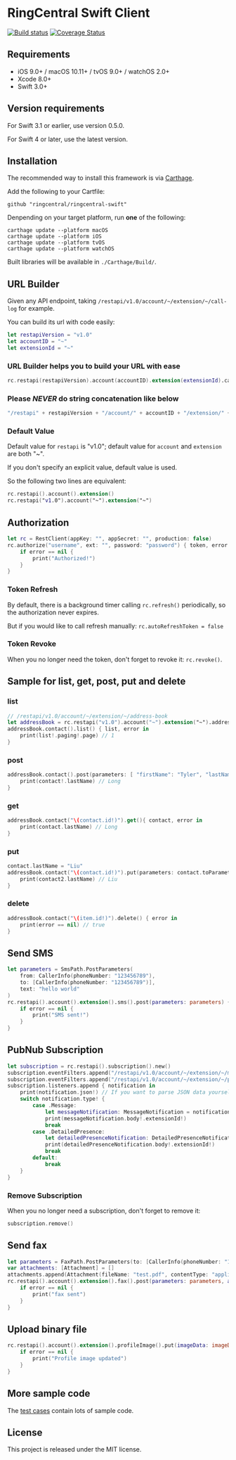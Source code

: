 # RingCentral Swift Client

[![Build status](https://travis-ci.org/ringcentral/ringcentral-swift.svg?branch=master)](https://travis-ci.org/ringcentral/ringcentral-swift)
[![Coverage Status](https://coveralls.io/repos/github/ringcentral/ringcentral-swift/badge.svg?branch=master)](https://coveralls.io/github/ringcentral/ringcentral-swift?branch=master)


## Requirements

- iOS 9.0+ / macOS 10.11+ / tvOS 9.0+ / watchOS 2.0+
- Xcode 8.0+
- Swift 3.0+


## Version requirements

For Swift 3.1 or earlier, use version 0.5.0.

For Swift 4 or later, use the latest version.


## Installation

The recommended way to install this framework is via [Carthage](https://github.com/Carthage/Carthage).

Add the following to your Cartfile:

    github "ringcentral/ringcentral-swift"

Denpending on your target platform, run **one** of the following:

    carthage update --platform macOS
    carthage update --platform iOS
    carthage update --platform tvOS
    carthage update --platform watchOS

Built libraries will be available in `./Carthage/Build/`. 


## URL Builder

Given any API endpoint, taking `/restapi/v1.0/account/~/extension/~/call-log` for example.

You can build its url with code easily:

```swift
let restapiVersion = "v1.0"
let accountID = "~"
let extensionId = "~"
```

### URL Builder helps you to build your URL with ease

```swift
rc.restapi(restapiVersion).account(accountID).extension(extensionId).callLog()
```

### Please ***NEVER*** do string concatenation like below

```swift
"/restapi" + restapiVersion + "/account/" + accountID + "/extension/" + extensionId + "/call-log"
```

### Default Value

Default value for `restapi` is "v1.0"; default value for `account` and `extension` are both "~".

If you don't specify an explicit value, default value is used.

So the following two lines are equivalent:

```swift
rc.restapi().account().extension()
rc.restapi("v1.0").account("~").extension("~")
```


## Authorization

```swift
let rc = RestClient(appKey: "", appSecret: "", production: false)
rc.authorize("username", ext: "", password: "password") { token, error in
    if error == nil {
        print("Authorized!")
    }
}
```


### Token Refresh

By default, there is a background timer calling `rc.refresh()` periodically, so the authorization never expires.

But if you would like to call refresh manually: `rc.autoRefreshToken = false`


### Token Revoke

When you no longer need the token, don't forget to revoke it: `rc.revoke()`.


## Sample for list, get, post, put and delete

### list

```swift
// /restapi/v1.0/account/~/extension/~/address-book
let addressBook = rc.restapi("v1.0").account("~").extension("~").addressBook()
addressBook.contact().list() { list, error in
    print(list!.paging!.page) // 1
}
```

### post

```swift
addressBook.contact().post(parameters: [ "firstName": "Tyler", "lastName": "Long", "homePhone": phoneNumber ]) { contact, error in
    print(contact!.lastName) // Long
}
```

### get

```swift
addressBook.contact("\(contact.id!)").get(){ contact, error in
    print(contact.lastName) // Long
}
```

### put

```swift
contact.lastName = "Liu"
addressBook.contact("\(contact.id!)").put(parameters: contact.toParameters()) { contact2, error in
    print(contact2.lastName) // Liu
}
```

### delete

```swift
addressBook.contact("\(item.id!)").delete() { error in
    print(error == nil) // true
}
```


## Send SMS

```swift
let parameters = SmsPath.PostParameters(
    from: CallerInfo(phoneNumber: "123456789"),
    to: [CallerInfo(phoneNumber: "123456789")],
    text: "hello world"
)
rc.restapi().account().extension().sms().post(parameters: parameters) { messageInfo, error in
    if error == nil {
        print("SMS sent!")
    }
}
```


## PubNub Subscription

```swift
let subscription = rc.restapi().subscription().new()
subscription.eventFilters.append("/restapi/v1.0/account/~/extension/~/message-store")
subscription.eventFilters.append("/restapi/v1.0/account/~/extension/~/presence?detailedTelephonyState=true")
subscription.listeners.append { notification in
    print(notification.json!) // If you want to parse JSON data yourself, here it is.
    switch notification.type! {
        case .Message:
            let messageNotification: MessageNotification = notification.downcast()!
            print(messageNotification.body!.extensionId!)
            break
        case .DetailedPresence:
            let detailedPresenceNotification: DetailedPresenceNotification = notification.downcast()!
            print(detailedPresenceNotification.body!.extensionId!)
            break
        default:
            break
    }
}
```


### Remove Subscription

When you no longer need a subscription, don't forget to remove it:

```swift
subscription.remove()
```


## Send fax

```swift
let parameters = FaxPath.PostParameters(to: [CallerInfo(phoneNumber: "1234567890")])
var attachments: [Attachment] = []
attachments.append(Attachment(fileName: "test.pdf", contentType: "application/pdf", data: pdfData))
rc.restapi().account().extension().fax().post(parameters: parameters, attachments: attachments) { messageInfo, error in
    if error == nil {
        print("fax sent")
    }
}
```


## Upload binary file

```swift
rc.restapi().account().extension().profileImage().put(imageData: imageData, imageFileName: "test.png") { error in
    if error == nil {
        print("Profile image updated")
    }
}
```


## More sample code

The [test cases](https://github.com/ringcentral/ringcentral-swift/tree/master/Tests) contain lots of sample code.


## License

This project is released under the MIT license.
